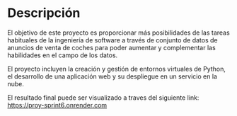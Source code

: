 # Descripción

El objetivo de este proyecto es proporcionar más posibilidades de las tareas habituales de la ingeniería de software a través de conjunto de datos
de anuncios de venta de coches para poder aumentar y complementar las habilidades en el campo de los datos.

El proyecto incluyen la creación y gestión de entornos virtuales de Python, el desarrollo de una aplicación web y su despliegue en un servicio en la nube.

El resultado final puede ser visualizado a traves del  siguiente link:
https://proy-sprint6.onrender.com
